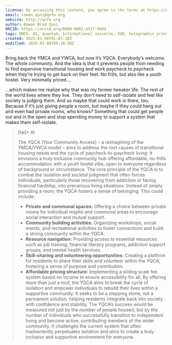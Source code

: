 ```yaml
---
license: By accessing this content, you agree to the terms at https://qnfo.org/LICENSE
email: rowan.quni@qnfo.org
website: http://qnfo.org
author: Rowan Brad Quni
ORCID: https://orcid.org/0009-0002-4317-5604
tags: QNFO, AI, quantum, informational universe, IUH, holographic principle
created: 2025-01-06T01:07:10Z
modified: 2025-03-08T09:38:58Z
---
```


Bring back the YMCA and YWCA, but now it’s YQCA. Everybody’s welcome. The whole community. And the idea is that it prevents people from needing to find expensive transitional housing and work paycheck to paycheck when they’re trying to get back on their feet. No frills, but also like a youth hostel. Very minimally priced….

…which makes me realize why that was my former tweaker life. The rest of the world lives where they live. They don’t need to self-isolate and feel like society is judging them. And so maybe that could work in there, too. Because if it’s just giving people a room, but maybe if they could hang out and even had private rooms, who knows? Something that could get people out and in the open and stop spending money to support a system that makes them self-isolate.

> [!ai]+ AI
>
> The YQCA (Your Community Access) – a reimagining of the YMCA/YWCA model – aims to address the root causes of transitional housing needs and the cycle of paycheck-to-paycheck living. It envisions a truly inclusive community hub offering affordable, no-frills accommodation with a youth hostel vibe, open to everyone regardless of background or circumstance.
> The core principle of the YQCA is to combat the isolation and societal judgment that often forces individuals, particularly those recovering from addiction or facing financial hardship, into precarious living situations. Instead of simply providing a room, the YQCA fosters a sense of belonging. This could include:
> - **Private and communal spaces:** Offering a choice between private rooms for individual respite and communal areas to encourage social interaction and mutual support.
> - **Community building activities:** Organizing workshops, social events, and recreational activities to foster connections and build a strong community within the YQCA.
> - **Resource navigation:** Providing access to essential resources such as job training, financial literacy programs, addiction support groups, and mental health services.
> - **Skill-sharing and volunteering opportunities:** Creating a platform for residents to share their skills and volunteer within the YQCA, fostering a sense of purpose and contribution.
> - **Affordable pricing structure:** Implementing a sliding scale fee system based on income to ensure accessibility for all.
> By offering more than just a roof, the YQCA aims to break the cycle of isolation and empower individuals to rebuild their lives within a supportive community. It seeks to be a stepping stone, not a permanent solution, helping residents integrate back into society with confidence and stability. The YQCA’s success would be measured not just by the number of people housed, but by the number of individuals who successfully transition to independent living and become active, contributing members of the wider community. It challenges the current system that often inadvertently perpetuates isolation and aims to create a truly inclusive and supportive environment for everyone.
